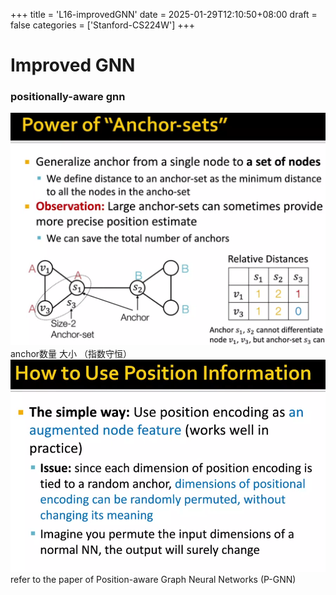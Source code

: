 +++
title = 'L16-improvedGNN'
date = 2025-01-29T12:10:50+08:00
draft = false
categories = ['Stanford-CS224W']
+++
# Improved GNN

### positionally-aware gnn
![alt text](image.png)
anchor数量 大小 （指数守恒）
![alt text](image-1.png)
refer to the paper of Position-aware Graph Neural Networks (P-GNN)

